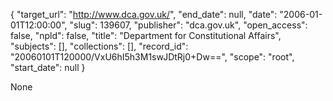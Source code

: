 {
  "target_url": "http://www.dca.gov.uk/", 
  "end_date": null, 
  "date": "2006-01-01T12:00:00", 
  "slug": 139607, 
  "publisher": "dca.gov.uk", 
  "open_access": false, 
  "npld": false, 
  "title": "Department for Constitutional Affairs", 
  "subjects": [], 
  "collections": [], 
  "record_id": "20060101T120000/VxU6hI5h3M1swJDtRj0+Dw==", 
  "scope": "root", 
  "start_date": null
}

None